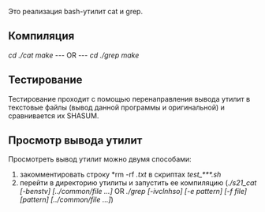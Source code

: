 Это реализация bash-утилит cat и grep.

## Компиляция

_cd ./cat_
_make_
--- OR ---
_cd ./grep_
_make_

## Тестирование

Тестирование проходит с помощью перенаправления вывода утилит в текстовые файлы (вывод данной программы и оригинальной) и сравнивается их SHASUM.

## Просмотр вывода утилит

Просмотреть вывод утилит можно двумя способами:
1) закомментировать строку *rm -rf *.txt* в скриптах *test_\*\*\*.sh*
2) перейти в директорию утилиты и запустить ее компиляцию (*./s21_cat \[-benstv\] [../common/file ...]* OR _./grep \[-ivclnhso\] [-e pattern] [-f file] \[pattern\] [../common/file ...]_)